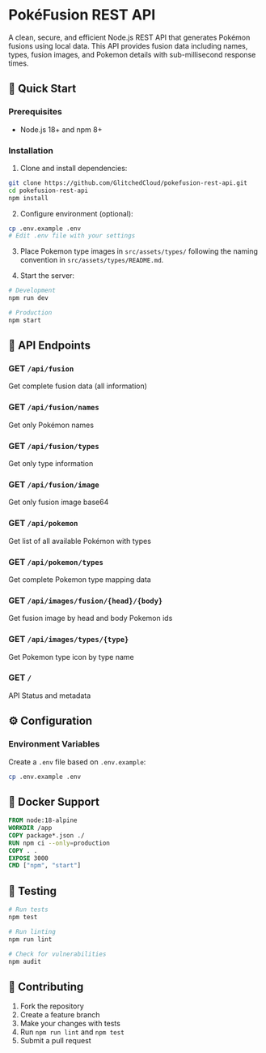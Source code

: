 # PokéFusion REST API

A clean, secure, and efficient Node.js REST API that generates Pokémon fusions using local data. This API provides fusion data including names, types, fusion images, and Pokemon details with sub-millisecond response times.

## 🚀 Quick Start

### Prerequisites

- Node.js 18+ and npm 8+

### Installation

1. Clone and install dependencies:

```bash
git clone https://github.com/GlitchedCloud/pokefusion-rest-api.git
cd pokefusion-rest-api
npm install
```

2. Configure environment (optional):

```bash
cp .env.example .env
# Edit .env file with your settings
```

3. Place Pokemon type images in `src/assets/types/` following the naming convention in `src/assets/types/README.md`.

4. Start the server:

```bash
# Development
npm run dev

# Production
npm start
```

## 📡 API Endpoints

### GET `/api/fusion`

Get complete fusion data (all information)

### GET `/api/fusion/names`

Get only Pokémon names

### GET `/api/fusion/types`

Get only type information

### GET `/api/fusion/image`

Get only fusion image base64

### GET `/api/pokemon`

Get list of all available Pokémon with types

### GET `/api/pokemon/types`

Get complete Pokemon type mapping data

### GET `/api/images/fusion/{head}/{body}`

Get fusion image by head and body Pokemon ids

### GET `/api/images/types/{type}`

Get Pokemon type icon by type name

### GET `/`

API Status and metadata

## ⚙️ Configuration

### Environment Variables

Create a `.env` file based on `.env.example`:

```bash
cp .env.example .env
```

## 🐳 Docker Support

```dockerfile
FROM node:18-alpine
WORKDIR /app
COPY package*.json ./
RUN npm ci --only=production
COPY . .
EXPOSE 3000
CMD ["npm", "start"]
```

## 🧪 Testing

```bash
# Run tests
npm test

# Run linting
npm run lint

# Check for vulnerabilities
npm audit
```

## 🤝 Contributing

1. Fork the repository
2. Create a feature branch
3. Make your changes with tests
4. Run `npm run lint` and `npm test`
5. Submit a pull request
